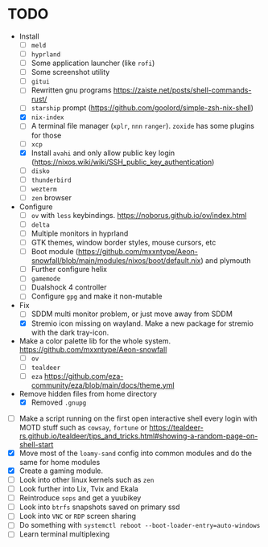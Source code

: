 # TODO
- Install
	- [ ] `meld`
	- [ ] `hyprland`
	- [ ] Some application launcher (like `rofi`)
	- [ ] Some screenshot utility
	- [ ] `gitui`
	- [ ] Rewritten gnu programs https://zaiste.net/posts/shell-commands-rust/
	- [ ] `starship` prompt (https://github.com/goolord/simple-zsh-nix-shell)
	- [x] `nix-index`
	- [ ] A terminal file manager (`xplr`, `nnn` `ranger`). `zoxide` has some plugins for those
	- [ ] `xcp`
	- [x] Install `avahi` and only allow public key login (https://nixos.wiki/wiki/SSH_public_key_authentication)
	- [ ] `disko`
	- [ ] `thunderbird`
	- [ ] `wezterm`
	- [ ] `zen` browser
- Configure
	- [ ] `ov` with `less` keybindings. https://noborus.github.io/ov/index.html
	- [ ] `delta`
	- [ ] Multiple monitors in hyprland
	- [ ] GTK themes, window border styles, mouse cursors, etc
	- [ ] Boot module (https://github.com/mxxntype/Aeon-snowfall/blob/main/modules/nixos/boot/default.nix) and plymouth
	- [ ] Further configure helix
	- [ ] `gamemode`
	- [ ] Dualshock 4 controller
	- [ ] Configure `gpg` and make it non-mutable
- Fix
	- [ ] SDDM multi monitor problem, or just move away from SDDM
	- [x] Stremio icon missing on wayland. Make a new package for stremio with the dark tray-icon.
- Make a color palette lib for the whole system. https://github.com/mxxntype/Aeon-snowfall
	- [ ] `ov`
	- [ ] `tealdeer`
	- [ ] `eza` https://github.com/eza-community/eza/blob/main/docs/theme.yml
- Remove hidden files from home directory
	- [x] Removed `.gnupg`
- [ ] Make a script running on the first open interactive shell every login with MOTD stuff such as `cowsay`, `fortune` or https://tealdeer-rs.github.io/tealdeer/tips_and_tricks.html#showing-a-random-page-on-shell-start
- [x] Move most of the `loamy-sand` config into common modules and do the same for home modules
- [x] Create a gaming module.
- [ ] Look into other linux kernels such as `zen` 
- [ ] Look further into Lix, Tvix and Ekala
- [ ] Reintroduce `sops` and get a yuubikey
- [ ] Look into `btrfs` snapshots saved on primary ssd
- [ ] Look into `VNC` or `RDP` screen sharing
- [ ] Do something with `systemctl reboot --boot-loader-entry=auto-windows`
- [ ] Learn terminal multiplexing
